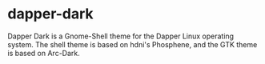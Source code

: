 # dapper-dark
Dapper Dark is a Gnome-Shell theme for the Dapper Linux operating system. The shell theme is based on hdni's Phosphene, and the GTK theme is based on Arc-Dark. 

